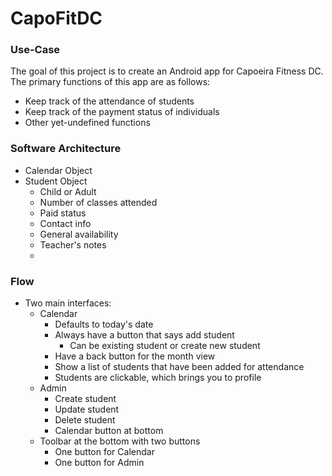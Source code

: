 # CapoFitDC

### Use-Case
The goal of this project is to create an Android app for Capoeira Fitness DC. The primary functions of this app are as follows:
* Keep track of the attendance of students
* Keep track of the payment status of individuals
* Other yet-undefined functions

### Software Architecture
* Calendar Object
* Student Object
  * Child or Adult
  * Number of classes attended
  * Paid status
  * Contact info
  * General availability
  * Teacher's notes
  * 

### Flow
* Two main interfaces:
  * Calendar
    * Defaults to today's date
    * Always have a button that says add student
      * Can be existing student or create new student
    * Have a back button for the month view
    * Show a list of students that have been added for attendance
    * Students are clickable, which brings you to profile
  * Admin
    * Create student
    * Update student
    * Delete student
    * Calendar button at bottom
  * Toolbar at the bottom with two buttons
    * One button for Calendar
    * One button for Admin
